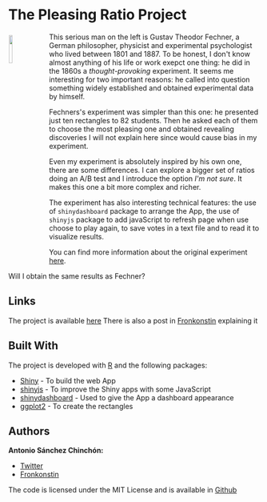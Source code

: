 # The Pleasing Ratio Project

<img width="12%" style="float: left;margin:5px 20px 5px 1px" src="https://upload.wikimedia.org/wikipedia/commons/a/ae/Gustav_Fechner.jpg">

This serious man on the left is Gustav Theodor Fechner, a German philosopher, physicist and experimental psychologist who lived between 1801 and 1887. To be honest, I don't know almost anything of his life or work exepct one thing: he did in the 1860s a *thought-provoking* experiment. It seems me interesting for two important reasons: he called into question something widely established and obtained experimental data by himself.

Fechners's experiment was simpler than this one: he presented just ten rectangles to 82 students. Then he asked each of them to choose the most pleasing one and obtained revealing discoveries I will not explain here since would cause bias in my experiment.

Even my experiment is absolutely inspired by his own one, there are some differences. I can explore a bigger set of ratios doing an A/B test and I introduce the option *I'm not sure*. It makes this one a bit more complex and richer.

The experiment has also interesting technical features: the use of `shinydashboard` package to arrange the App, the use of `shinyjs` package to add javaScript to refresh page when use choose to play again, to save votes in a text file and to read it to visualize results.

You can find more information about the original experiment [here](https://plus.maths.org/content/golden-ratio-and-aesthetics).

Will I obtain the same results as Fechner? 

## Links

The project is available [here](http://91.134.134.147:3838/pleasing-ratio-project)
There is also a post in [Fronkonstin](https://fronkonstin.com/2018/05/15/the-pleasing-ratio-project/) explaining it

## Built With

The project is developed with [R](http://www.cran.r-project.org/) and the following packages:

  * [Shiny](http://shiny.rstudio.com/) - To build the web App
  * [shinyjs](https://cran.r-project.org/web/packages/shinyjs/index.html) - To improve the Shiny apps with some JavaScript
  * [shinydashboard](https://cran.r-project.org/web/packages/shinyjs/index.html) - Used to give the App a dashboard appearance
  * [ggplot2](https://cran.r-project.org/web/packages/ggplot2/index.html) - To create the rectangles



## Authors

**Antonio Sánchez Chinchón:**

  + [Twitter](https://twitter.com/aschinchon)
  + [Fronkonstin](https://fronkonstin.com/)

The code is licensed under the MIT License and is available in [Github](https://github.com/aschinchon) 
